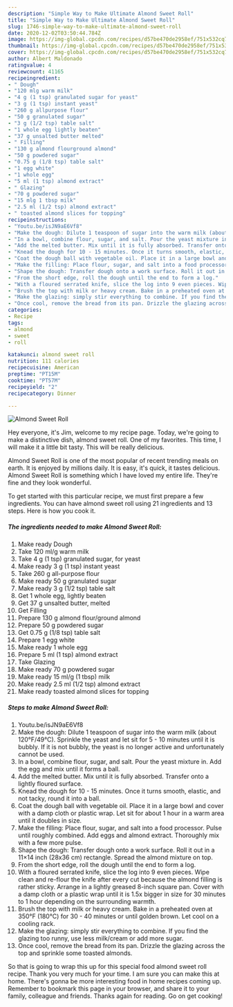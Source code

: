 ```yaml
---
description: "Simple Way to Make Ultimate Almond Sweet Roll"
title: "Simple Way to Make Ultimate Almond Sweet Roll"
slug: 1746-simple-way-to-make-ultimate-almond-sweet-roll
date: 2020-12-02T03:50:44.784Z
image: https://img-global.cpcdn.com/recipes/d57be470de2958ef/751x532cq70/almond-sweet-roll-recipe-main-photo.jpg
thumbnail: https://img-global.cpcdn.com/recipes/d57be470de2958ef/751x532cq70/almond-sweet-roll-recipe-main-photo.jpg
cover: https://img-global.cpcdn.com/recipes/d57be470de2958ef/751x532cq70/almond-sweet-roll-recipe-main-photo.jpg
author: Albert Maldonado
ratingvalue: 4
reviewcount: 41165
recipeingredient:
- " Dough"
- "120 mlg warm milk"
- "4 g (1 tsp) granulated sugar for yeast"
- "3 g (1 tsp) instant yeast"
- "260 g allpurpose flour"
- "50 g granulated sugar"
- "3 g (1/2 tsp) table salt"
- "1 whole egg lightly beaten"
- "37 g unsalted butter melted"
- " Filling"
- "130 g almond flourground almond"
- "50 g powdered sugar"
- "0.75 g (1/8 tsp) table salt"
- "1 egg white"
- "1 whole egg"
- "5 ml (1 tsp) almond extract"
- " Glazing"
- "70 g powdered sugar"
- "15 mlg 1 tbsp milk"
- "2.5 ml (1/2 tsp) almond extract"
- " toasted almond slices for topping"
recipeinstructions:
- "Youtu.be/isJN9aE6Vf8"
- "Make the dough: Dilute 1 teaspoon of sugar into the warm milk (about 120°F/49°C). Sprinkle the yeast and let sit for 5 - 10 minutes until it is bubbly. If it is not bubbly, the yeast is no longer active and unfortunately cannot be used."
- "In a bowl, combine flour, sugar, and salt. Pour the yeast mixture in. Add the egg and mix until it forms a ball."
- "Add the melted butter. Mix until it is fully absorbed. Transfer onto a lightly floured surface."
- "Knead the dough for 10 - 15 minutes. Once it turns smooth, elastic, and not tacky, round it into a ball."
- "Coat the dough ball with vegetable oil. Place it in a large bowl and cover with a damp cloth or plastic wrap. Let sit for about 1 hour in a warm area until it doubles in size."
- "Make the filling: Place flour, sugar, and salt into a food processor. Pulse until roughly combined. Add eggs and almond extract. Thoroughly mix with a few more pulse."
- "Shape the dough: Transfer dough onto a work surface. Roll it out in a 11×14 inch (28x36 cm) rectangle. Spread the almond mixture on top."
- "From the short edge, roll the dough until the end to form a log."
- "With a floured serrated knife, slice the log into 9 even pieces. Wipe clean and re-flour the knife after every cut because the almond filling is rather sticky. Arrange in a lightly greased 8-inch square pan. Cover with a damp cloth or a plastic wrap until it is 1.5x bigger in size for 30 minutes to 1 hour depending on the surrounding warmth."
- "Brush the top with milk or heavy cream. Bake in a preheated oven at 350°F (180°C) for 30 - 40 minutes or until golden brown. Let cool on a cooling rack."
- "Make the glazing: simply stir everything to combine. If you find the glazing too runny, use less milk/cream or add more sugar."
- "Once cool, remove the bread from its pan. Drizzle the glazing across the top and sprinkle some toasted almonds."
categories:
- Recipe
tags:
- almond
- sweet
- roll

katakunci: almond sweet roll 
nutrition: 111 calories
recipecuisine: American
preptime: "PT15M"
cooktime: "PT57M"
recipeyield: "2"
recipecategory: Dinner

---
```



![Almond Sweet Roll](https://img-global.cpcdn.com/recipes/d57be470de2958ef/751x532cq70/almond-sweet-roll-recipe-main-photo.jpg)

Hey everyone, it's Jim, welcome to my recipe page. Today, we're going to make a distinctive dish, almond sweet roll. One of my favorites. This time, I will make it a little bit tasty. This will be really delicious.



Almond Sweet Roll is one of the most popular of recent trending meals on earth. It is enjoyed by millions daily. It is easy, it's quick, it tastes delicious. Almond Sweet Roll is something which I have loved my entire life. They're fine and they look wonderful.


To get started with this particular recipe, we must first prepare a few ingredients. You can have almond sweet roll using 21 ingredients and 13 steps. Here is how you cook it.

<!--inarticleads1-->

##### The ingredients needed to make Almond Sweet Roll:

1. Make ready  Dough
1. Take 120 ml/g warm milk
1. Take 4 g (1 tsp) granulated sugar, for yeast
1. Make ready 3 g (1 tsp) instant yeast
1. Take 260 g all-purpose flour
1. Make ready 50 g granulated sugar
1. Make ready 3 g (1/2 tsp) table salt
1. Get 1 whole egg, lightly beaten
1. Get 37 g unsalted butter, melted
1. Get  Filling
1. Prepare 130 g almond flour/ground almond
1. Prepare 50 g powdered sugar
1. Get 0.75 g (1/8 tsp) table salt
1. Prepare 1 egg white
1. Make ready 1 whole egg
1. Prepare 5 ml (1 tsp) almond extract
1. Take  Glazing
1. Make ready 70 g powdered sugar
1. Make ready 15 ml/g (1 tbsp) milk
1. Make ready 2.5 ml (1/2 tsp) almond extract
1. Make ready  toasted almond slices for topping




<!--inarticleads2-->

##### Steps to make Almond Sweet Roll:

1. Youtu.be/isJN9aE6Vf8
1. Make the dough: Dilute 1 teaspoon of sugar into the warm milk (about 120°F/49°C). Sprinkle the yeast and let sit for 5 - 10 minutes until it is bubbly. If it is not bubbly, the yeast is no longer active and unfortunately cannot be used.
1. In a bowl, combine flour, sugar, and salt. Pour the yeast mixture in. Add the egg and mix until it forms a ball.
1. Add the melted butter. Mix until it is fully absorbed. Transfer onto a lightly floured surface.
1. Knead the dough for 10 - 15 minutes. Once it turns smooth, elastic, and not tacky, round it into a ball.
1. Coat the dough ball with vegetable oil. Place it in a large bowl and cover with a damp cloth or plastic wrap. Let sit for about 1 hour in a warm area until it doubles in size.
1. Make the filling: Place flour, sugar, and salt into a food processor. Pulse until roughly combined. Add eggs and almond extract. Thoroughly mix with a few more pulse.
1. Shape the dough: Transfer dough onto a work surface. Roll it out in a 11×14 inch (28x36 cm) rectangle. Spread the almond mixture on top.
1. From the short edge, roll the dough until the end to form a log.
1. With a floured serrated knife, slice the log into 9 even pieces. Wipe clean and re-flour the knife after every cut because the almond filling is rather sticky. Arrange in a lightly greased 8-inch square pan. Cover with a damp cloth or a plastic wrap until it is 1.5x bigger in size for 30 minutes to 1 hour depending on the surrounding warmth.
1. Brush the top with milk or heavy cream. Bake in a preheated oven at 350°F (180°C) for 30 - 40 minutes or until golden brown. Let cool on a cooling rack.
1. Make the glazing: simply stir everything to combine. If you find the glazing too runny, use less milk/cream or add more sugar.
1. Once cool, remove the bread from its pan. Drizzle the glazing across the top and sprinkle some toasted almonds.




So that is going to wrap this up for this special food almond sweet roll recipe. Thank you very much for your time. I am sure you can make this at home. There's gonna be more interesting food in home recipes coming up. Remember to bookmark this page in your browser, and share it to your family, colleague and friends. Thanks again for reading. Go on get cooking!
